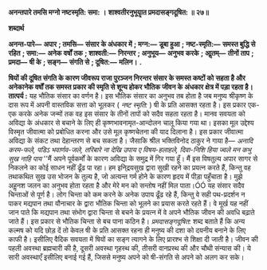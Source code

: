 **अनन्तपारे तमसि मग्नो नष्टस्मृति: समा: ।** **शाश्वतीरनुभूयाॄत प्रमदासङ्गदूषित: ॥ २७॥** 

**शब्दार्थ** 

**अनन्त-पारे—** **अपार** **; तमसि—** **संसार के अंधकार में** **; मग्न:—** **डूबा हुआ** **; नष्ट-स्मृति:—** **समस्त बुद्धि से रहित** **; समा:—** **अनेक** **वर्षों तक** **; शाश्वती:—** **निरन्तर** **; अनुभूय—** **अनुभव करके** **; आॢतम्—** **तीनों ताप** **; प्रमदा—** **षी के** **; सङ्ग—** **संगति से** **; दूषित:—** **मलिन।** **.** 

**षियों की दूषित संगति के कारण जीवरूप राजा पुरञ्जन निरन्तर संसार के समस्त कष्टों को** **सहता है और अनेकानेक वर्षों तक समस्त प्रकार की स्मृति से शून्य होकर भौतिक जीवन के** **अंधकार क्षेत्र में पड़ा रहता है।** **तात्पर्य :** यह भौतिक संसार का वर्णन है। इस भौतिक संसार का अनुभव तब होता है जब मनुष्य श्रीकृष्ण के दास रूप में अपनी वास्तविक सत्ता को भूलकर ( *नष्ट स्मृति:* ) षी के प्रति आसक्त रहता है। इस प्रकार एक-एक करके अनेक जन्मों तक वह इस संसार के तीनों तापों को सदैव सहता रहता है। मानव सवयता को अविद्या के अंधकार से बचाने के लिए ही कृष्णभावनामृत-आन्दोलन चालू किया गया था। इसका मूल उद्देश्य विस्मृत जीवात्मा को प्रबोधित करना और उसे मूल कृष्णचेतना की याद दिलाना है। इस प्रकार जीवात्मा अविद्या के संकट तथा देहान्तरण से बच सकता है। जैसाकि श्रील भक्तिविनोद ठाकुर ने गाया है— *अनादि करम-फले, पडिऽ भवार्णव-जले,* *तरिबारे ना देखि उपाय* *ए विषय-हलाहले, दिवा-निशि हिया ज्वले* *मन कभु सुख नाहि पाय* ''मैं अपने पूर्वकर्मों के कारण अविद्या के समुद्र में गिर गया हूँ। मैं इस विषतुल्य अपार सागर से निकलने का कोई साधन नहीं ढूँढ पा रहा। हम इनि्द्रयसुख द्वारा सुखी रहने का प्रयत्न करते हैं, किन्तु वह तथाकथित सुख उस भोजन के तुल्य है, जो अत्यन्त गर्म होने के कारण हृदय में पीड़ा पहुँचाता है। मुझे अहॢनश जलन का अनुभव होता रहता है और मेरे मन को सन्तोष नहीं मिल पाता।ÓÓ यह संसार सदैव चिन्ताओं से पूर्ण है। लोग चिन्ता को कम करने के अनेक उपाय ढूँढ रहे हैं, किन्तु वे सही पथ-प्रदर्शन न पाकर मद्यपान तथा यौनाचार के द्वारा भौतिक चिन्ता को भूलने का प्रयास करते रहते हैं। वे मूर्ख यह नहीं जान पाते कि मद्यपान तथा संभोग द्वारा चिन्ता से बचने के प्रयत्न में वे अपने भौतिक जीवन की अवधि बढ़ाते जाते हैं। इस प्रकार से भौतिक चिन्ता से बच पाना कठिन है। *प्रमदासङ्गदूषित:* शब्द बताते हैं कि अन्य कल्मष को यदि छोड़ दें तो केवल षी के प्रति आसक्त रहना ही मनुष्य की दशा को दयनीय बनाने के लिए काफी है। इसीलिए वैदिक सवयता में षियों का सङ्ग त्यागने के लिए प्रारश्भ से शिक्षा दी जाती है। जीवन की पहली अवस्था ब्रह्मचारी की है, दूसरी अवस्था गृहस्थ की, तीसरी वानप्रस्थ की और चौथी संन्यास की। ये सारी अवस्थाएँ इसीलिए बनाई गई हैं, जिससे मनुष्य अपने को षी-संगति से अपने को अलग कर सके।  